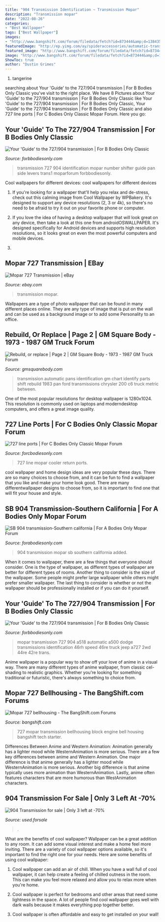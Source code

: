 ```yaml
---
title: "904 Transmission Identification ~ Transmission Mopar"
description: "Transmission mopar"
date: "2022-08-26"
categories:
- "Best Wallpaper"
tags: ["Best Wallpaper"]
images:
- "http://www.bangshift.com/forum/filedata/fetch?id=873444&amp;d=1384353966"
featuredImage: "http://ep.yimg.com/ay/spideraccessories/automatic-transmission-pans-2.gif"
featured_image: "http://www.bangshift.com/forum/filedata/fetch?id=873444&amp;d=1384353966"
image: "http://www.bangshift.com/forum/filedata/fetch?id=873444&amp;d=1384353966"
ShowToc: true
author: "Dustin Grimes"
---
```



1. tangerine 

	

		
searching about Your &#039;Guide&#039; to the 727/904 transmission | For B Bodies Only Classic you've visit to the right place. We have 8 Pictures about Your &#039;Guide&#039; to the 727/904 transmission | For B Bodies Only Classic like Your &#039;Guide&#039; to the 727/904 transmission | For B Bodies Only Classic, Your &#039;Guide&#039; to the 727/904 transmission | For B Bodies Only Classic and also 727 line ports | For C Bodies Only Classic Mopar Forum. Here you go:
		
    
## Your &#039;Guide&#039; To The 727/904 Transmission | For B Bodies Only Classic

<img loading=lazy src="https://www.forbbodiesonly.com/moparforum/attachments/trans1-jpg.455774/" onerror="this.onerror=null;this.src='https://tse4.mm.bing.net/th?id=OIP.nRXSp-lUqpK-8tKcjlIhXQHaDt&amp;pid=15.1';" alt="Your &#039;Guide&#039; to the 727/904 transmission | For B Bodies Only Classic">

_Source: forbbodiesonly.com_

>transmission 727 904 identification mopar number shifter guide pan side levers trans1 moparforum forbbodiesonly. 

	

Cool wallpapers for different devices:
cool wallpapers for different devices 

1. If you're looking for a wallpaper that'll help you relax and de-stress, check out this calming image from Cool Wallpaper by WPBakery. It's designed to support any device resolutions (2, 3 or 4k), so there's no need to be afraid to try it out on your favorite phone or computer.

2. If you love the idea of having a desktop wallpaper that will look great on any device, then take a look at this one from androidOSWALLPAPER. It's designed specifically for Android devices and supports high resolution resolutions, so it looks great on even the most powerful computers and mobile devices.

3.

    
## Mopar 727 Transmission | EBay

<img loading=lazy src="http://i.ebayimg.com/00/s/Mjg4WDUwMA==/z/jYgAAOxyBvZTVl3M/$_3.JPG?set_id=2" onerror="this.onerror=null;this.src='https://tse4.mm.bing.net/th?id=OIP.kjkdNYi_47Frbu7Ql1EhYQHaER&amp;pid=15.1';" alt="Mopar 727 Transmission | eBay">

_Source: ebay.com_

>transmission mopar. 

	



Wallpapers are a type of photo wallpaper that can be found in many different places online. They are any type of image that is put on the wall and can be used as a background image or to add some Personality to an office.

    
## Rebuild, Or Replace | Page 2 | GM Square Body - 1973 - 1987 GM Truck Forum

<img loading=lazy src="http://ep.yimg.com/ay/spideraccessories/automatic-transmission-pans-2.gif" onerror="this.onerror=null;this.src='https://tse2.mm.bing.net/th?id=OIP.005x0ReLC18sNjYf1Qw4dwHaEQ&amp;pid=15.1';" alt="Rebuild, or replace | Page 2 | GM Square Body - 1973 - 1987 GM Truck Forum">

_Source: gmsquarebody.com_

>transmission automatic pans identification gm chart identify parts shift rebuild 1983 pan ford transmissions chrysler 200 c6 truck metric between. 

	

One of the most popular resolutions for desktop wallpaper is 1280x1024. This resolution is commonly used on laptops and moderndesktop computers, and offers a great image quality.

    
## 727 Line Ports | For C Bodies Only Classic Mopar Forum

<img loading=lazy src="https://www.forcbodiesonly.com/mopar-forum/attachments/727resto-jpg.29397/" onerror="this.onerror=null;this.src='https://tse1.mm.bing.net/th?id=OIP.qj2Hn_n8tDideJsyUTY0ywHaEp&amp;pid=15.1';" alt="727 line ports | For C Bodies Only Classic Mopar Forum">

_Source: forcbodiesonly.com_

>727 line mopar cooler return ports. 

	

cool wallpaper and home design ideas are very popular these days. There are so many choices to choose from, and it can be fun to find a wallpaper that you like and make your home look good. There are many differentwallpaper designs to choose from, so it is important to find one that will fit your house and style.

    
## SB 904 Transmission-Southern California | For A Bodies Only Mopar Forum

<img loading=lazy src="http://i47.photobucket.com/albums/f198/DeansAlbum/DSCN3942.jpg" onerror="this.onerror=null;this.src='https://tse2.mm.bing.net/th?id=OIP.0ntkSKG9d_6jX-lUvz1LYgHaFj&amp;pid=15.1';" alt="SB 904 transmission-Southern california | For A Bodies Only Mopar Forum">

_Source: forabodiesonly.com_

>904 transmission mopar sb southern california added. 

	

When it comes to wallpaper, there are a few things that everyone should consider. One is the type of wallpaper, as different types of wallpaper are better for different types of rooms. Another thing to consider is the size of the wallpaper. Some people might prefer large wallpaper while others might prefer smaller wallpaper. The last thing to consider is whether or not the wallpaper should be professionally installed or if you can do it yourself.

    
## Your &#039;Guide&#039; To The 727/904 Transmission | For B Bodies Only Classic

<img loading=lazy src="https://www.forbbodiesonly.com/moparforum/attachments/mopar_automatic_a518_727_904-jpg.455777/" onerror="this.onerror=null;this.src='https://tse4.mm.bing.net/th?id=OIP.jmqm_Ea1ztht5I75O9oN6AHaFj&amp;pid=15.1';" alt="Your &#039;Guide&#039; to the 727/904 transmission | For B Bodies Only Classic">

_Source: forbbodiesonly.com_

>mopar transmission 727 904 a518 automatic a500 dodge transmissions identification 46rh speed 46re truck jeep a727 2wd 44re 42re trans. 

	

Anime wallpaper is a popular way to show off your love of anime in a visual way. There are many different types of anime wallpaper, from classic cel-shading to realistic graphics. Whether you're looking for something traditional or futuristic, there's always something to choice from.

    
## Mopar 727 Bellhousing - The BangShift.com Forums

<img loading=lazy src="http://www.bangshift.com/forum/filedata/fetch?id=873444&amp;d=1384353966" onerror="this.onerror=null;this.src='https://tse1.mm.bing.net/th?id=OIP.u-QqakqMdRtxoGUUx4QeDwHaDp&amp;pid=15.1';" alt="Mopar 727 bellhousing - The BangShift.com Forums">

_Source: bangshift.com_

>727 mopar transmission bellhousing block engine bell housing bangshift tech starter. 

	

Differences Between Anime and Western Animation: Animation generally has a lighter mood while WesternAnimation is more serious.
There are a few key differences between anime and Western Animation. One major difference is that anime generally has a lighter mood while WesternAnimation is more serious. Another big difference is that anime typically uses more animation than WesternAnimation. Lastly, anime often features characters that are more humorous than WestAnimation characters.

    
## 904 Transmission For Sale | Only 3 Left At -70%

<img loading=lazy src="https://i.ebayimg.com/00/s/MTYwMFgxNjAw/z/7pUAAOSw~MFfv8BS/$_12.PNG?set_id=880000500F" onerror="this.onerror=null;this.src='https://tse3.mm.bing.net/th?id=OIP.NHWt2wMT_bdsEv5FuPZkewHaHa&amp;pid=15.1';" alt="904 Transmission for sale | Only 3 left at -70%">

_Source: used.forsale_

>. 

	

What are the benefits of cool wallpaper?
Wallpaper can be a great addition to any room. It can add some visual interest and make a home feel more inviting. There are a variety of cool wallpaper options available, so it's important to find the right one for your needs. Here are some benefits of using cool wallpaper: 
1. Cool wallpaper can add an air of chill. When you have a wall full of cool wallpaper, it can help create a feeling of chilled outness in the room. This can make you feel more relaxed and allow you to relax more when you're home. 

2. Cool wallpaper is perfect for bedrooms and other areas that need some lightness in the space. A lot of people find cool wallpaper goes well with dark walls because it makes everything pop together better. 

3. Cool wallpaper is often affordable and easy to get installed on your wall!

